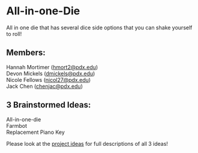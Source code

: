 # All-in-one-Die
All in one die that has several dice side options that you can shake yourself to roll!

## Members:  <br />
Hannah Mortimer (hmort2@pdx.edu) <br />
Devon Mickels (dmickels@pdx.edu) <br />
Nicole Fellows  (nicol27@pdx.edu) <br />
Jack Chen (chenjac@pdx.edu)

## 3 Brainstormed Ideas: <br />
All-in-one-die  <br />
Farmbot <br />
Replacement Piano Key <br />

Please look at the [project ideas]() for full descriptions of all 3 ideas!
